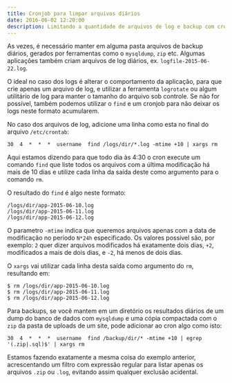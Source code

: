 ```yaml
---
title: Cronjob para limpar arquivos diários
date: 2016-06-02 12:20:00
description: Limitando a quantidade de arquivos de log e backup com crontab
---
```


As vezes, é necessário manter em alguma pasta arquivos de backup diários, gerados por ferramentas como o `mysqldump`, `zip` etc. Algumas aplicações também criam arquivos de log diários, ex. `logfile-2015-06-22.log`.

O ideal no caso dos logs é alterar o comportamento da aplicação, para que crie apenas um arquivo de log, e utilizar a ferramenta `logrotate` ou algum utilitário de log para manter o tamanho do arquivo sob controle. Se não for possível, também podemos utilizar o `find` e um cronjob para não deixar os logs neste formato acumularem.

No caso dos arquivos de log, adicione uma linha como esta no final do arquivo `/etc/crontab`:

```
30  4  *  *  *  username  find /logs/dir/*.log -mtime +10 | xargs rm
```

Aqui estamos dizendo para que todo dia às 4:30 o cron execute um comando `find` que liste todos os arquivos com a última modificação há mais de 10 dias e utilize cada linha da saída deste como argumento para o comando `rm`.

O resultado do `find` é algo neste formato:

```
/logs/dir/app-2015-06-10.log
/logs/dir/app-2015-06-11.log
/logs/dir/app-2015-06-12.log
```

O parametro `-mtime` indica que queremos arquivos apenas com a data de modificação no período `N*24h` especificado. Os valores possível são, por exemplo: `2` quer dizer arquivos modificados há exatamente dois dias, `+2`, modificados a mais de dois dias, e `-2`, há menos de dois dias.

O `xargs` vai utilizar cada linha desta saída como argumento do `rm`, resultando em:

```
$ rm /logs/dir/app-2015-06-10.log
$ rm /logs/dir/app-2015-06-11.log
$ rm /logs/dir/app-2015-06-12.log
```

Para backups, se você mantem em um diretório os resultados diários de um dump do banco de dados com `mysqldump` e uma cópia compactada com o `zip` da pasta de uploads de um site, pode adicionar ao cron algo como isto:

```
30  4  *  *  *  username  find /backup/dir/* -mtime +10 | egrep '(.zip|.sql)$' | xargs rm
```

Estamos fazendo exatamente a mesma coisa do exemplo anterior, acrescentando um filtro com expressão regular para listar apenas os arquivos `.zip` ou `.log`, evitando assim qualquer exclusão acidental.
